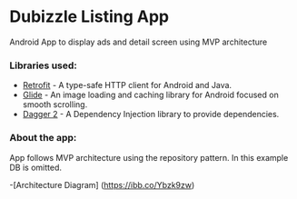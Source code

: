 # Dubizzle Listing App
Android App to display ads and detail screen using MVP architecture

### Libraries used:

 - [Retrofit](https://square.github.io/retrofit/) - A type-safe HTTP client for Android and Java.
 - [Glide](https://bumptech.github.io/glide/) - An image loading and caching library for Android focused on smooth scrolling.
 - [Dagger 2](https://dagger.dev/) - A Dependency Injection library to provide dependencies.

 
 ### About the app:
 App follows MVP architecture using the repository pattern. In this example DB is omitted.
 
 -[Architecture Diagram] (https://ibb.co/Ybzk9zw)
